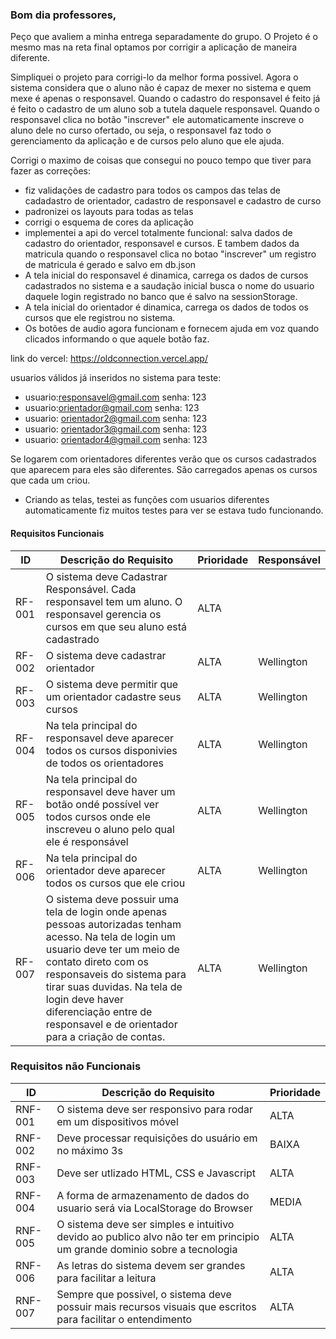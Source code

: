 
### Bom dia professores, 

Peço que avaliem a minha entrega separadamente do grupo. O Projeto é o mesmo mas na reta final optamos por corrigir a aplicação de maneira diferente.


Simpliquei o projeto para corrigi-lo da melhor forma possivel. Agora o sistema considera que o aluno não é capaz de mexer no sistema 
e quem mexe é apenas o responsavel. Quando o cadastro do responsavel é feito já é feito o cadastro de um aluno sob a tutela daquele responsavel.
Quando o responsavel clica no botão  "inscrever" ele automaticamente inscreve o aluno dele no curso ofertado, ou seja, o responsavel faz todo o gerenciamento da aplicação e de cursos pelo aluno que ele ajuda.

Corrigi o maximo de coisas que consegui no pouco tempo que tiver para fazer as correções:

* fiz validações de cadastro para todos os campos das telas de cadadastro de orientador, cadastro de responsavel e cadastro de curso
* padronizei os layouts para todas as telas
* corrigi o esquema de cores da aplicação
* implementei a api do vercel totalmente funcional: salva dados de cadastro do orientador, responsavel e cursos. E tambem dados da matricula quando o responsavel clica no botao "inscrever" um registro de matricula é gerado e salvo em db.json
* A tela inicial do responsavel é dinamica, carrega os dados de cursos cadastrados no sistema e a saudação inicial busca o nome do usuario daquele login registrado no banco que é salvo na sessionStorage.
* A tela inicial do orientador é dinamica, carrega os dados de todos os cursos que ele registrou no sistema.
* Os botões de audio agora funcionam e fornecem ajuda em voz quando clicados informando o que aquele botão faz.


link do vercel: https://oldconnection.vercel.app/

usuarios válidos já inseridos no sistema para teste:

* usuario:responsavel@gmail.com       senha: 123
* usuario:orientador@gmail.com        senha: 123
* usuario: orientador2@gmail.com      senha: 123
* usuario: orientador3@gmail.com      senha: 123
* usuario: orientador4@gmail.com      senha: 123


Se logarem com orientadores diferentes verão que os cursos cadastrados que aparecem para eles são diferentes. São carregados apenas os cursos que cada um criou.

* Criando as telas, testei as funções com usuarios diferentes automaticamente fiz muitos testes para ver se estava tudo funcionando.




#### Requisitos Funcionais

|ID    | Descrição do Requisito  | Prioridade | Responsável |
|------|-----------------------------------------|----| ----|
|RF-001| O sistema deve Cadastrar Responsável. Cada responsavel tem um aluno. O responsavel gerencia os cursos em que seu aluno está cadastrado | ALTA |  |
|RF-002| O sistema deve cadastrar orientador   | ALTA | Wellington|
|RF-003| O sistema deve permitir que um orientador cadastre seus cursos | ALTA | Wellington |
|RF-004| Na tela principal do responsavel deve aparecer todos os cursos disponivies de todos os orientadores  | ALTA | Wellington |
|RF-005| Na tela principal do responsavel deve haver um botão ondé possível ver todos cursos onde ele inscreveu o aluno pelo qual ele é responsável  | ALTA | Wellington |
|RF-006| Na tela principal do orientador deve aparecer todos os cursos que ele criou  | ALTA | Wellington |
|RF-007| O sistema deve possuir uma tela de login onde apenas pessoas autorizadas tenham acesso. Na tela de login um usuario deve ter um meio de contato direto com os responsaveis do sistema para tirar suas duvidas. Na tela de login deve haver diferenciação entre de responsavel e de orientador para a criação de contas.   | ALTA | Wellington |



### Requisitos não Funcionais

|ID     | Descrição do Requisito  |Prioridade |
|-------|-------------------------|----|
|RNF-001| O sistema deve ser responsivo para rodar em um dispositivos móvel | ALTA | 
|RNF-002| Deve processar requisições do usuário em no máximo 3s |  BAIXA | 
|RNF-003| Deve ser utlizado HTML, CSS e Javascript |  ALTA | 
|RNF-004| A forma de armazenamento de dados do usuario será via LocalStorage do Browser |  MEDIA | 
|RNF-005| O sistema deve ser simples e intuitivo devido ao publico alvo não ter em principio um grande dominio sobre a tecnologia |  ALTA | 
|RNF-006| As letras do sistema devem ser grandes para facilitar a leitura |  ALTA | 
|RNF-007| Sempre que possivel, o sistema deve possuir mais recursos visuais que escritos para facilitar o entendimento |  ALTA | 



